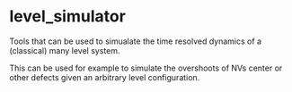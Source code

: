 # level_simulator

Tools that can be used to simualate the time resolved dynamics of a (classical) many level system.

This can be used for example to simulate the overshoots of NVs center or other defects given an arbitrary level configuration.